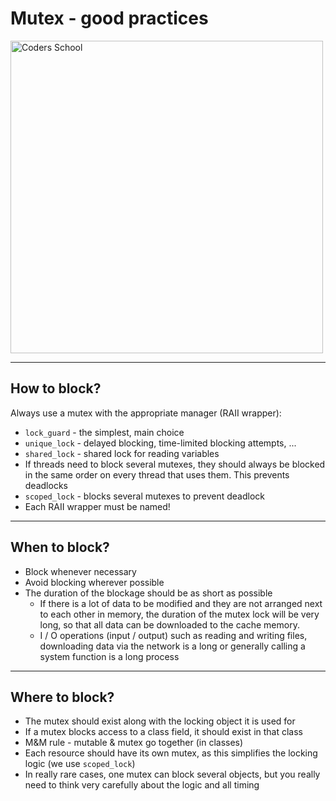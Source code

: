 <!-- .slide: data-background="#111111" -->

# Mutex - good practices

<a href="https://coders.school">
    <img width="500" data-src="../coders_school_logo.png" alt="Coders School" class="plain">
</a>

___

## How to block?

Always use a mutex with the appropriate manager (RAII wrapper):

* <!-- .element: class="fragment fade-in" --> <code>lock_guard</code> - the simplest, main choice
* <!-- .element: class="fragment fade-in" --> <code>unique_lock</code> - delayed blocking, time-limited blocking attempts, ...
* <!-- .element: class="fragment fade-in" --> <code>shared_lock</code> - shared lock for reading variables
* <!-- .element: class="fragment fade-in" --> If threads need to block several mutexes, they should always be blocked in the same order on every thread that uses them. This prevents deadlocks
* <!-- .element: class="fragment fade-in" --> <code>scoped_lock</code> - blocks several mutexes to prevent deadlock
* <!-- .element: class="fragment fade-in" --> Each RAII wrapper must be named!

___

## When to block?

* <!-- .element: class="fragment fade-in" --> Block whenever necessary
* <!-- .element: class="fragment fade-in" --> Avoid blocking wherever possible
* <!-- .element: class="fragment fade-in" --> The duration of the blockage should be as short as possible
  * <!-- .element: class="fragment fade-in" --> If there is a lot of data to be modified and they are not arranged next to each other in memory, the duration of the mutex lock will be very long, so that all data can be downloaded to the cache memory.
  * <!-- .element: class="fragment fade-in" --> I / O operations (input / output) such as reading and writing files, downloading data via the network is a long or generally calling a system function is a long process

___

## Where to block?

* <!-- .element: class="fragment fade-in" --> The mutex should exist along with the locking object it is used for
* <!-- .element: class="fragment fade-in" --> If a mutex blocks access to a class field, it should exist in that class
* <!-- .element: class="fragment fade-in" --> M&M rule - mutable & mutex go together (in classes)
* <!-- .element: class="fragment fade-in" --> Each resource should have its own mutex, as this simplifies the locking logic (we use <code>scoped_lock</code>)
* <!-- .element: class="fragment fade-in" --> In really rare cases, one mutex can block several objects, but you really need to think very carefully about the logic and all timing
